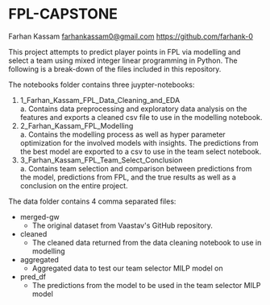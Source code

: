 # FPL-CAPSTONE

Farhan Kassam 
farhankassam0@gmail.com
https://github.com/farhank-0

This project attempts to predict player points in FPL via modelling and select a team using mixed integer linear programming in Python. The following is a break-down of the files included in this repository.

The notebooks folder contains three juypter-notebooks:

1. 1_Farhan_Kassam_FPL_Data_Cleaning_and_EDA <br>
    a. Contains data preprocessing and exploratory data analysis on the features and exports a cleaned csv file to use in the modelling notebook.
2. 2_Farhan_Kassam_FPL_Modelling <br>
    a. Contains the modelling process as well as hyper parameter optimization for the involved models with insights. The predictions from the best model are exported to a csv to use in the team select notebook.
3. 3_Farhan_Kassam_FPL_Team_Select_Conclusion <br>
    a. Contains team selection and comparison between predictions from the model, predictions from FPL, and the true results as well as a conclusion on the entire project.

The data folder contains 4 comma separated files:

- merged-gw
  - The original dataset from Vaastav's GitHub repository.
- cleaned
  - The cleaned data returned from the data cleaning notebook to use in modelling
- aggregated
  - Aggregated data to test our team selector MILP model on
- pred_df
  - The predictions from the model to be used in the team selector MILP model

